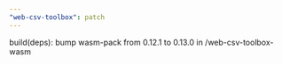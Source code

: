 ```yaml
---
"web-csv-toolbox": patch
---
```


build(deps): bump wasm-pack from 0.12.1 to 0.13.0 in /web-csv-toolbox-wasm
